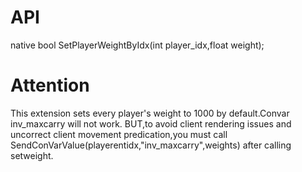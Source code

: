 # API
native bool SetPlayerWeightByIdx(int player_idx,float weight);
# Attention
This extension sets every player's weight to 1000 by default.Convar inv_maxcarry will not work.
BUT,to avoid client rendering issues and uncorrect client movement predication,you must call SendConVarValue(playerentidx,"inv_maxcarry",weights) after calling setweight.
